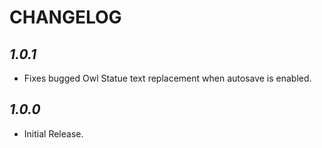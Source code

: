 # CHANGELOG

## *1.0.1*
- Fixes bugged Owl Statue text replacement when autosave is enabled. 
## *1.0.0*
- Initial Release.

